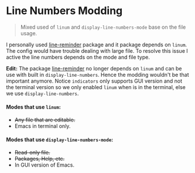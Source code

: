 # Line Numbers Modding
> Mixed used of `linum` and `display-line-numbers-mode` 
base on the file usage.

I personally used [line-reminder](https://github.com/elpa-host/line-reminder) 
package and it package depends on `linum`. The 
config would have trouble dealing with large file. 
To resolve this issue I active the line numbers 
depends on the mode and file type.

**Edit:** The package [line-reminder](https://github.com/elpa-host/line-reminder)
no longer depends on `linum` and can be use with 
built in `display-line-numbers`. Hence the modding wouldn't 
be that important anymore. Notice `indicators` only supports 
GUI version and not the terminal version so we only enabled 
`linum` when is in the terminal, else we use `display-line-numbers`.


#### Modes that use `linum`:
* ~~Any file that are editable.~~
* Emacs in terminal only.

#### Modes that use `display-line-numbers-mode`:
* ~~Read-only file.~~
* ~~Packages, Help, etc.~~
* In GUI version of Emacs.
